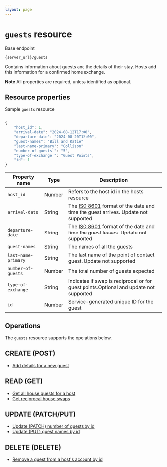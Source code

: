 ```yaml
---
layout: page
---
```

# `guests` resource

Base endpoint

```shell
{server_url}/guests
```

Contains information about guests and the details of their stay. Hosts add this information for a confirmed home exchange.

**Note** All properties are required, unless identified as optional.

## Resource properties

Sample `guests` resource

```js

{
    "host_id": 1,
    "arrival-date": "2024-08-12T17:00",
    "departure-date": "2024-08-20T12:00", 
    "guest-names": "Bill and Katie",
    "last-name-primary": "Collison",
    "number-of-guests ": "5",
    "type-of-exchange ": "Guest Points",  
    "id": 1
}
```

| Property name | Type | Description |
| ------------- | ----------- | ----------- |
| `host_id` | Number | Refers to the host id in the hosts resource |
| `arrival-date` | String | The [ISO 8601](https://en.wikipedia.org/wiki/ISO_8601) format of the date and time the guest arrives. Update not supported |
| `departure-date` | String | The [ISO 8601](https://en.wikipedia.org/wiki/ISO_8601) format of the date and time the guest leaves. Update not supported |
| `guest-names` | String |The names of all the guests |
| `last-name-primary` | String |The last name of the point of contact guest. Update not supported |
| `number-of-guests` | Number |The total number of guests expected |
| `type-of-exchange` | String |Indicates if swap is reciprocal or for guest points.Optional and update not supported |
| `id` | Number | Service-generated unique ID for the guest |

## Operations

The `guests` resource supports the operations below.

## CREATE (POST)

* [Add details for a new guest](../api/house_exchanges_CRUDref/create-add-house-guest.md)

## READ (GET)

* [Get all house guests for a host](../api/house_exchanges_CRUDref/get-all-house-guests.md)
* [Get reciprocal house swaps](../api/house_exchanges_CRUDref/get-a-reciprocal-house-swap.md)


## UPDATE (PATCH/PUT)

* [Update (PATCH) number of guests by id](../api/house_exchanges_CRUDref/update-patch-number-of-guests-by-id.md)
* [Update (PUT) guest names by id](../api/house_exchanges_CRUDref/update-put-guest-names-by-id.md)

## DELETE (DELETE)

* [Remove a guest from a host's account by id](../api/house_exchanges_CRUDref/delete-house-guest-by-id.md)
